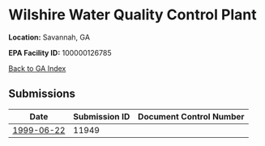 # Wilshire Water Quality Control Plant

**Location:** Savannah, GA

**EPA Facility ID:** 100000126785

[Back to GA Index](../../index.md)

## Submissions

| Date | Submission ID | Document Control Number |
|------|--------------|-------------------------|
| [1999-06-22](submissions/11949.md) | 11949 |  |
